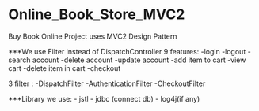 # Online_Book_Store_MVC2
Buy Book Online Project uses MVC2 Design Pattern

***We use Filter instead of DispatchController
9 features: -login
		-logout
		-search account
		-delete account
		-update account
		-add item to cart
		-view cart
		-delete item in cart
		-checkout

3 filter : -DispatchFilter
		-AuthenticationFilter
		-CheckoutFilter

***Library we use: 	- jstl
				- jdbc (connect db)
				- log4j(if any)
